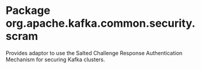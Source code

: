 # Package org.apache.kafka.common.security.scram

Provides adaptor to use the Salted Challenge Response Authentication Mechanism for securing Kafka clusters.
